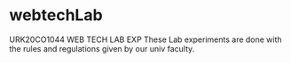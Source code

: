 # webtechLab
URK20CO1044 WEB TECH LAB EXP
These Lab experiments are done with the rules and regulations given by our univ faculty.
